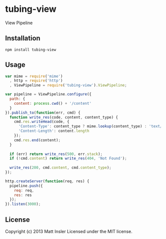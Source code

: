 # tubing-view

View Pipeline

## Installation
```
npm install tubing-view
```

## Usage
```javascript
var mime = require('mime')
  , http = require('http')
  , ViewPipeline = require('tubing-view').ViewPipeline;

var pipeline = ViewPipeline.configure({
  path: {
    content: process.cwd() + '/content'
  }
}).publish_to(function(err, cmd) {
  function write_res(code, content, content_type) {
    cmd.res.writeHead(code, {
      'Content-Type': content_type ? mime.lookup(content_type) : 'text/plain',
      'Content-Length': content.length
    });
    cmd.res.end(content);
  }
  
  if (err) return write_res(500, err.stack);
  if (!cmd.content) return write_res(404, 'Not Found');
  
  write_res(200, cmd.content, cmd.content_type);
});

http.createServer(function(req, res) {
  pipeline.push({
    req: req,
    res: res
  });
}).listen(3000);
```

## License
Copyright (c) 2013 Matt Insler
Licensed under the MIT license.
